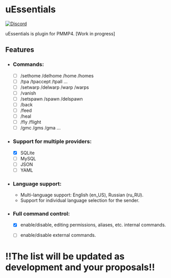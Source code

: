 # uEssentials
[![Discord](https://img.shields.io/discord/965662639168569394.svg?label=&logo=discord&logoColor=ffffff&color=7389D8&labelColor=6A7EC2)](https://discord.gg/s9YER9vgcC)

uEssentials is plugin for PMMP4. [Work in progress]

## Features
- ### Commands:
  - [ ] /sethome /delhome /home /homes
  - [ ] /tpa /tpaccept /tpall ...
  - [ ] /setwarp /delwarp /warp /warps
  - [ ] /vanish
  - [ ] /setspawn /spawn /delspawn
  - [ ] /back
  - [ ] /feed
  - [ ] /heal
  - [ ] /fly /flight
  - [ ] /gmc /gms /gma ...

- ### Support for multiple providers:
  - [x] SQLite
  - [ ] MySQL
  - [ ] JSON
  - [ ] YAML

- ### Language support:
  - Multi-language support: English (en_US), Russian (ru_RU).
  - Support for individual language selection for the sender.

- ### Full command control:
  - [x] enable/disable, editing permissions, aliases, etc. internal commands.
  - [ ] enable/disable external commands.


# !!The list will be updated as development and your proposals!!
